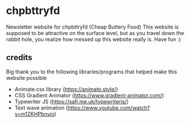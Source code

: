 # chpbttryfd
Newsletter website for chpbttryfd (Cheap Buttery Food)
This website is supposed to be attractive on the surface level, but as you travel down the rabbit hole,
you realize how messed up this website really is. Have fun :)

## credits
Big thank you to the following libraries/programs that helped make this website possible
- Animate.css library (https://animate.style/)
- CSS Gradient Animator (https://www.gradient-animator.com/)
- Typewriter JS (https://safi.me.uk/typewriterjs/)
- Text wave animation (https://www.youtube.com/watch?v=m1ZKHPbnyjo)
